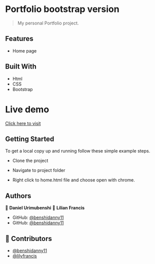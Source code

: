 # Portfolio bootstrap version

> My personal Portfolio project.

## Features
- Home page

## Built With
- Html
- CSS
- Bootstrap

# Live demo

[Click here to visit](https://benshidanny11.github.io/portfolio-bootstrap-version/index.html)


## Getting Started

To get a local copy up and running follow these simple example steps.

- Clone the project

- Navigate to project folder

- Right click to home.html file and choose open with chrome.

## Authors

👤 **Daniel Urimubenshi**
👤 **Lilian Francis**

- GitHub: [@benshidanny11](https://github.com/benshidanny11)
- GitHub: [@benshidanny11](https://github.com/lilyfrancis)

## 🤝 Contributors

- [@benshidanny11](https://github.com/benshidanny11)
- [@lilyfrancis](https://github.com/lilyfrancis)